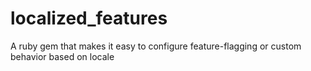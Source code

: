 localized_features
==================

A ruby gem that makes it easy to configure feature-flagging or custom behavior based on locale

